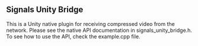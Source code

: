 Signals Unity Bridge
--------------------

This is a Unity native plugin for receiving compressed video from the network.
Please see the native API documentation in signals_unity_bridge.h.
To see how to use the API, check the example.cpp file.

